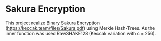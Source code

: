 # Sakura Encryption
This project realize Binary Sakura Encryption (https://keccak.team/files/Sakura.pdf) using Merkle Hash-Trees. As the inner function was used RawSHAKE128 (Keccak variation with c = 256). 

